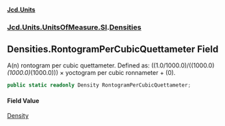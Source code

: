 #### [Jcd.Units](index.md 'index')
### [Jcd.Units.UnitsOfMeasure.SI](Jcd.Units.UnitsOfMeasure.SI.md 'Jcd.Units.UnitsOfMeasure.SI').[Densities](Densities.md 'Jcd.Units.UnitsOfMeasure.SI.Densities')

## Densities.RontogramPerCubicQuettameter Field

A(n) rontogram per cubic quettameter. Defined as: ((1.0/1000.0)/((1000.0)*(1000.0)*(1000.0))) × yoctogram per cubic ronnameter + (0).

```csharp
public static readonly Density RontogramPerCubicQuettameter;
```

#### Field Value
[Density](Density.md 'Jcd.Units.UnitTypes.Density')